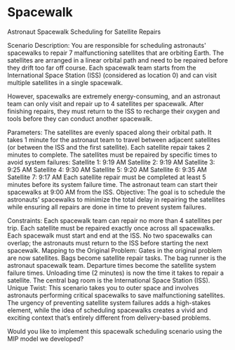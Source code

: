 # Spacewalk
Astronaut Spacewalk Scheduling for Satellite Repairs


Scenario Description:
You are responsible for scheduling astronauts' spacewalks to repair 7 malfunctioning satellites that are orbiting Earth. The satellites are arranged in a linear orbital path and need to be repaired before they drift too far off course. Each spacewalk team starts from the International Space Station (ISS) (considered as location 0) and can visit multiple satellites in a single spacewalk.

However, spacewalks are extremely energy-consuming, and an astronaut team can only visit and repair up to 4 satellites per spacewalk. After finishing repairs, they must return to the ISS to recharge their oxygen and tools before they can conduct another spacewalk.

Parameters:
The satellites are evenly spaced along their orbital path.
It takes 1 minute for the astronaut team to travel between adjacent satellites (or between the ISS and the first satellite).
Each satellite repair takes 2 minutes to complete.
The satellites must be repaired by specific times to avoid system failures:
Satellite 1: 9:19 AM
Satellite 2: 9:19 AM
Satellite 3: 9:25 AM
Satellite 4: 9:30 AM
Satellite 5: 9:20 AM
Satellite 6: 9:35 AM
Satellite 7: 9:17 AM
Each satellite repair must be completed at least 5 minutes before its system failure time.
The astronaut team can start their spacewalks at 9:00 AM from the ISS.
Objective:
The goal is to schedule the astronauts’ spacewalks to minimize the total delay in repairing the satellites while ensuring all repairs are done in time to prevent system failures.

Constraints:
Each spacewalk team can repair no more than 4 satellites per trip.
Each satellite must be repaired exactly once across all spacewalks.
Each spacewalk must start and end at the ISS.
No two spacewalks can overlap; the astronauts must return to the ISS before starting the next spacewalk.
Mapping to the Original Problem:
Gates in the original problem are now satellites.
Bags become satellite repair tasks.
The bag runner is the astronaut spacewalk team.
Departure times become the satellite system failure times.
Unloading time (2 minutes) is now the time it takes to repair a satellite.
The central bag room is the International Space Station (ISS).
Unique Twist:
This scenario takes you to outer space and involves astronauts performing critical spacewalks to save malfunctioning satellites. The urgency of preventing satellite system failures adds a high-stakes element, while the idea of scheduling spacewalks creates a vivid and exciting context that’s entirely different from delivery-based problems.

Would you like to implement this spacewalk scheduling scenario using the MIP model we developed?
